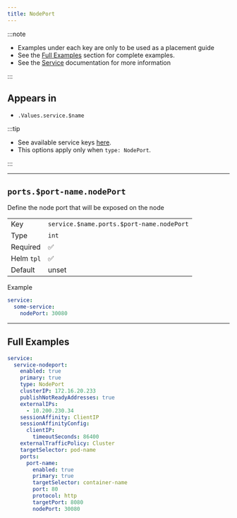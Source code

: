```yaml
---
title: NodePort
---
```


:::note

- Examples under each key are only to be used as a placement guide
- See the [Full Examples](#full-examples) section for complete examples.
- See the [Service](./index.md) documentation for more information

:::

## Appears in

- `.Values.service.$name`

:::tip

- See available service keys [here](./index.md).
- This options apply only when `type: NodePort`.

:::

---

## `ports.$port-name.nodePort`

Define the node port that will be exposed on the node

|            |                                           |
| ---------- | ----------------------------------------- |
| Key        | `service.$name.ports.$port-name.nodePort` |
| Type       | `int`                                     |
| Required   | ✅                                        |
| Helm `tpl` | ✅                                        |
| Default    | unset                                     |

Example

```yaml
service:
  some-service:
    nodePort: 30080
```

---

## Full Examples

```yaml
service:
  service-nodeport:
    enabled: true
    primary: true
    type: NodePort
    clusterIP: 172.16.20.233
    publishNotReadyAddresses: true
    externalIPs:
      - 10.200.230.34
    sessionAffinity: ClientIP
    sessionAffinityConfig:
      clientIP:
        timeoutSeconds: 86400
    externalTrafficPolicy: Cluster
    targetSelector: pod-name
    ports:
      port-name:
        enabled: true
        primary: true
        targetSelector: container-name
        port: 80
        protocol: http
        targetPort: 8080
        nodePort: 30080
```
